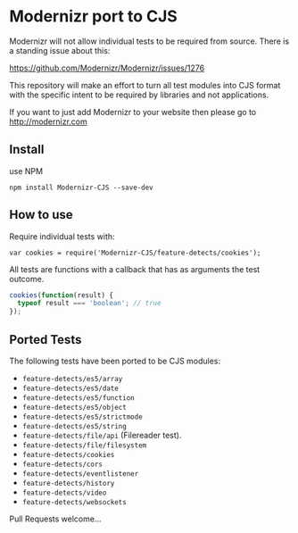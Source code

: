 # Modernizr port to CJS

Modernizr will not allow individual tests to be required from source. There is a standing issue about this:

https://github.com/Modernizr/Modernizr/issues/1276

This repository will make an effort to turn all test modules into CJS format with the specific intent to be required by libraries and not applications.

If you want to just add Modernizr to your website then please go to http://modernizr.com

## Install

use NPM

```shell
npm install Modernizr-CJS --save-dev
```

## How to use

Require individual tests with:

```
var cookies = require('Modernizr-CJS/feature-detects/cookies');
```

All tests are functions with a callback that has as arguments the test outcome.

```js
cookies(function(result) {
  typeof result === 'boolean'; // true
});
```

## Ported Tests

The following tests have been ported to be CJS modules:

* `feature-detects/es5/array`
* `feature-detects/es5/date`
* `feature-detects/es5/function`
* `feature-detects/es5/object`
* `feature-detects/es5/strictmode`
* `feature-detects/es5/string`
* `feature-detects/file/api` (Filereader test).
* `feature-detects/file/filesystem`
* `feature-detects/cookies`
* `feature-detects/cors`
* `feature-detects/eventlistener`
* `feature-detects/history`
* `feature-detects/video`
* `feature-detects/websockets`

Pull Requests welcome...

